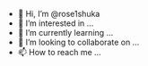 - 👋 Hi, I’m @rose1shuka
- 👀 I’m interested in ...
- 🌱 I’m currently learning ...
- 💞️ I’m looking to collaborate on ...
- 📫 How to reach me ...

<!---
rose1shuka/rose1shuka is a ✨ special ✨ repository because its `README.md` (this file) appears on your GitHub profile.
You can click the Preview link to take a look at your changes.
--->
